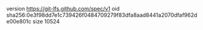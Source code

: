 version https://git-lfs.github.com/spec/v1
oid sha256:0e3f98dd7e1c739426f0484709279f83dfa8aad8441a2070dfaf962de00e801c
size 10524
